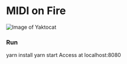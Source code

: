 # MIDI on Fire

![Image of Yaktocat](https://s-media-cache-ak0.pinimg.com/originals/96/13/45/9613455ec689625c80cc8a1348f73451.jpg)

### Run

yarn install
yarn start
Access at localhost:8080